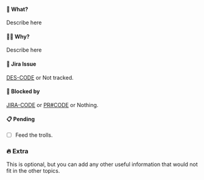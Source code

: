 #### :thinking: What?

Describe here

#### :man_shrugging: Why?

Describe here

#### :pushpin: Jira Issue

[DES-CODE](https://paacklogistics.atlassian.net/browse/DES-CODE) or Not tracked.

#### :no_good: Blocked by

[JIRA-CODE](https://paacklogistics.atlassian.net/browse/JIRA-CODE) or [PR#CODE](pr-url) or Nothing.

#### :clipboard: Pending

- [ ] Feed the trolls.

### :fire: Extra

This is optional, but you can add any other useful information that would not fit in the other topics.

